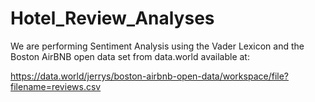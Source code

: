 # Hotel_Review_Analyses


We are performing Sentiment Analysis using the Vader Lexicon and the Boston AirBNB open data set from data.world available at:

https://data.world/jerrys/boston-airbnb-open-data/workspace/file?filename=reviews.csv
